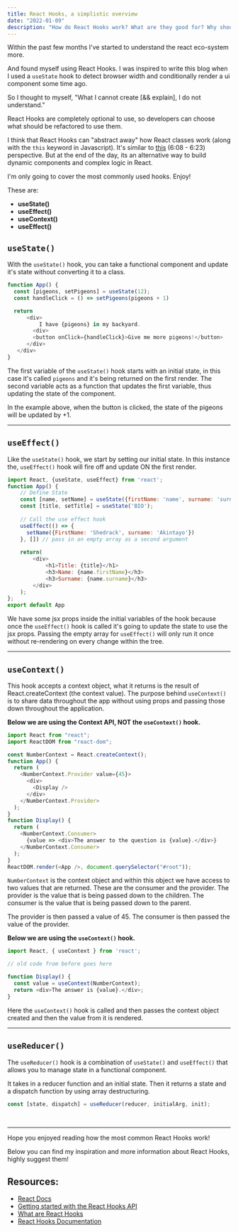 ```yaml
---
title: React Hooks, a simplistic overview
date: "2022-01-09"
description: "How do React Hooks work? What are they good for? Why should I use them? How do I use them? This and more... I explain with a simplistic overview." 
---
```


Within the past few months I've started to understand the react eco-system more.

And found myself using React Hooks. I was inspired to write this blog when I used a ``useState`` hook to detect browser width and conditionally render a ui component some time ago.

So I thought to myself, "What I cannot create [&& explain], I do not understand."

 React Hooks are completely optional to use, so developers can choose what should be refactored to use them. 

I think that React Hooks can "abstract away" how React classes work (along with the ```this``` keyword in Javascript). It's similar to [this](https://youtu.be/0_AQZbvxH2s?t=368 "Youtuber explaining part of my idea of this abstracting away") (6:08 - 6:23) perspective. But at the end of the day, its an alternative way to build dynamic components and complex logic in React. 

I'm only going to cover the most commonly used hooks. Enjoy!

These are:
- __useState()__
- __useEffect()__
- __useContext()__
- __useEffect()__

## ```useState()```

With the ```useState()``` hook, you can take a functional component and update it's state without converting it to a class.

``` js
function App() {
  const [pigeons, setPigeons] = useState(12);
  const handleClick = () => setPigeons(pigeons + 1)

  return 
      <div> 
          I have {pigeons} in my backyard. 
        <div> 
        <button onClick={handleClick}>Give me more pigeons!</button>
      </div>
   </div>
}
```

The first variable of the ```useState()``` hook starts with an initial state, in this case it's called ```pigeons``` and it's being returned on the first render. The second variable acts as a function that updates the first variable, thus updating the state of the component. 

In the example above, when the button is clicked, the state of the pigeons will be updated by +1.

<hr/>

## ```useEffect()```

Like the ```useState()``` hook, we start by setting our initial state. In this instance the, ```useEffect()``` hook will fire off and update ON the first render. 

``` js
import React, {useState, useEffect} from 'react';
function App() {
    // Define State
    const [name, setName] = useState({firstName: 'name', surname: 'surname'});
    const [title, setTitle] = useState('BIO');
   
    // Call the use effect hook
    useEffect(() => {
      setName({FirstName: 'Shedrack', surname: 'Akintayo'})
    }, []) // pass in an empty array as a second argument
    
    return(
        <div>
            <h1>Title: {title}</h1>
            <h3>Name: {name.firstName}</h3>
            <h3>Surname: {name.surname}</h3>
        </div>
    );
};
export default App
```

We have some jsx props inside the initial variables of the hook because once the ```useEffect()``` hook is called  it's going to update the state to use the jsx props. Passing the empty array for ```useEffect()``` will only run it once without re-rendering on every change within the tree. 

<hr/>

## ```useContext()```

This hook accepts a context object, what it returns is the result of React.createContext (the context value). 
The purpose behind ```useContext()``` is to share data throughout the app without using props and passing those down throughout the application.

__Below we are using the Context API, NOT the ```useContext()``` hook.__

``` js
import React from "react";
import ReactDOM from "react-dom";

const NumberContext = React.createContext();
function App() {
  return (
    <NumberContext.Provider value={45}>
      <div>
        <Display />
      </div>
    </NumberContext.Provider>
  );
}
function Display() {
  return (
    <NumberContext.Consumer>
      {value => <div>The answer to the question is {value}.</div>}
    </NumberContext.Consumer>
  );
}
ReactDOM.render(<App />, document.querySelector("#root"));
```

``NumberContext`` is the context object and within this object we have access to two values that are returned. These are the consumer and the provider. The provider is the value that is being passed down to the children. The consumer is the value that is being passed down to the parent. 

The provider is then passed a value of 45. The consumer is then passed the value of the provider.


__Below we are using the ```useContext()``` hook.__

``` js
import React, { useContext } from 'react';

// old code from before goes here

function Display() {
  const value = useContext(NumberContext);
  return <div>The answer is {value}.</div>;
}
```

Here the ```useContext()``` hook is called and then passes the context object created and then the value from it is rendered.

<hr/>

## ```useReducer()```

The ```useReducer()``` hook is a combination of ```useState()``` and ```useEffect()``` that allows you to manage state in a functional component.

It takes in a reducer function and an initial state. Then it returns a state and a dispatch function by using array destructuring.

``` js
const [state, dispatch] = useReducer(reducer, initialArg, init);
```
<br/>

<hr/>


Hope you enjoyed reading how the most common React Hooks work!

Below you can find my inspiration and more information about React Hooks, highly suggest them!

## Resources:
- [React Docs](https://reactjs.org/docs/hooks-reference.html#useeffect)
- [Getting started with the React Hooks API](https://www.smashingmagazine.com/2020/04/react-hooks-api-guide/#useReducer)
- [What are React Hooks](https://www.robinwieruch.de/react-hooks/)
- [React Hooks Documentation](https://blog.ohansemmanuel.com/react-hooks-documentation-easy-to-read/#useState)